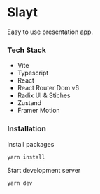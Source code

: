 # Slayt

Easy to use presentation app.

### Tech Stack

- Vite
- Typescript
- React
- React Router Dom v6
- Radix UI & Stiches
- Zustand
- Framer Motion

### Installation

Install packages

```bash
yarn install
```

Start development server

```bash
yarn dev
```
